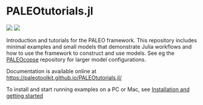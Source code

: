 # PALEOtutorials.jl

[![](https://img.shields.io/badge/docs-stable-blue.svg)](https://PALEOtoolkit.github.io/PALEOtutorials.jl/stable) [![](https://img.shields.io/badge/docs-dev-blue.svg)](https://PALEOtoolkit.github.io/PALEOtutorials.jl/dev)

Introduction and tutorials for the PALEO framework.  This repository includes minimal examples and small models that demonstrate Julia workflows and how to use the framework to construct and use models. See eg the [PALEOcopse](https://github.com/PALEOtoolkit/PALEOcopse.jl) repository for larger model configurations.

Documentation is available online at https://paleotoolkit.github.io/PALEOtutorials.jl/

To install and start running examples on a PC or Mac, see [Installation and getting started](https://paleotoolkit.github.io/PALEOtutorials.jl/dev/ExampleInstallConfig/)

